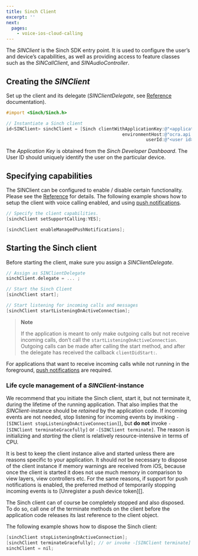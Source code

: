 ```yaml
---
title: Sinch Client
excerpt: ''
next:
  pages:
    - voice-ios-cloud-calling
---
```


The _SINClient_ is the Sinch SDK entry point. It is used to configure the user’s and device’s capabilities, as well as providing access to feature classes such as the _SINCallClient_, and _SINAudioController_.

## Creating the _SINClient_

Set up the client and its delegate (_SINClientDelegate_, see [Reference](reference/html/Protocols/SINClientDelegate.html) documentation).

```objectivec
#import <Sinch/Sinch.h>

// Instantiate a Sinch client
id<SINClient> sinchClient = [Sinch clientWithApplicationKey:@"<application key>"
                                            environmentHost:@"ocra.api.sinch.com"
                                                     userId:@"<user id>"];
```

The _Application Key_ is obtained from the _Sinch Developer Dashboard_. The User ID should uniquely identify the user on the particular device.

## Specifying capabilities

The SINClient can be configured to enable / disable certain functionality. Please see the [Reference](reference/html/Protocols/SINClient.html) for details.
The following example shows how to setup the client with voice calling enabled, and using [push notifications](doc:voice-ios-cloud-local-and-remote-push-notifications).

```objectivec
// Specify the client capabilities.
[sinchClient setSupportCalling:YES];

[sinchClient enableManagedPushNotifications];
```

## Starting the Sinch client

Before starting the client, make sure you assign a _SINClientDelegate_.

```objectivec
// Assign as SINClientDelegate
sinchClient.delegate = ... ;

// Start the Sinch Client
[sinchClient start];

// Start listening for incoming calls and messages
[sinchClient startListeningOnActiveConnection];
```

> **Note**
>
> If the application is meant to only make outgoing calls but not receive incoming calls, don’t call the `startListeningOnActiveConnection`. Outgoing calls can be made after calling the start method, and after the delegate has received the callback `clientDidStart:`.

For applications that want to receive incoming calls while not running in the foreground, [push notifications](doc:voice-ios-cloud-local-and-remote-push-notifications) are required.

### Life cycle management of a _SINClient_-instance

We recommend that you initiate the Sinch client, start it, but not terminate it, during the lifetime of the running application. That also implies that the _SINClient_-instance should be _retained_ by the application code.
If incoming events are not needed, stop listening for incoming events by invoking `-[SINClient stopListeningOnActiveConnection]`), but **do not** invoke `-[SINClient terminateGracefully]` or `-[SINClient terminate]`. The reason is initializing and _starting_ the client is relatively resource-intensive in terms of CPU.

It is best to keep the client instance alive and started unless there are reasons specific to your application. It should _not_ be necessary to dispose of the client instance if memory warnings are received from iOS, because once the client is started it does not use much memory in comparison to view layers, view controllers etc. For the same reasons, if support for push notifications is enabled, the preferred method of temporarily stopping incoming events is to \[Unregister a push device token\]\[\].

The Sinch client can of course be completely stopped and also disposed. To do so, call one of the terminate methods on the client before the application code releases its last reference to the client object.

The following example shows how to dispose the Sinch client:

```objectivec
[sinchClient stopListeningOnActiveConnection];
[sinchClient terminateGracefully]; // or invoke -[SINClient terminate]
sinchClient = nil;
```

